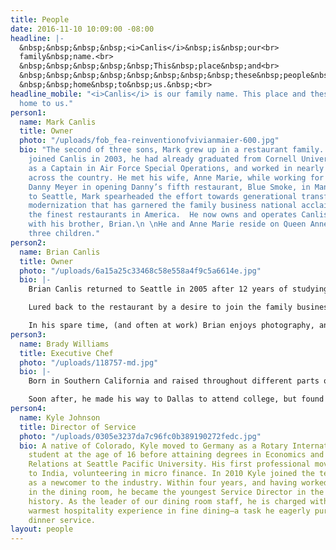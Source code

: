 ```yaml
---
title: People
date: 2016-11-10 10:09:00 -08:00
headline: |-
  &nbsp;&nbsp;&nbsp;&nbsp;<i>Canlis</i>&nbsp;is&nbsp;our<br>
  family&nbsp;name.<br>
  &nbsp;&nbsp;&nbsp;&nbsp;&nbsp;This&nbsp;place&nbsp;and<br>
  &nbsp;&nbsp;&nbsp;&nbsp;&nbsp;&nbsp;&nbsp;&nbsp;these&nbsp;people&nbsp;are<br>
  &nbsp;&nbsp;home&nbsp;to&nbsp;us.&nbsp;<br>
headline_mobile: "<i>Canlis</i> is our family name. This place and these people are
  home to us."
person1:
  name: Mark Canlis
  title: Owner
  photo: "/uploads/fob_fea-reinventionofvivianmaier-600.jpg"
  bio: "The second of three sons, Mark grew up in a restaurant family. When he officially
    joined Canlis in 2003, he had already graduated from Cornell University, served
    as a Captain in Air Force Special Operations, and worked in nearly a dozen restaurants
    across the country. He met his wife, Anne Marie, while working for famed restaurateur
    Danny Meyer in opening Danny’s fifth restaurant, Blue Smoke, in Manhattan. Returning
    to Seattle, Mark spearheaded the effort towards generational transfer and brand
    modernization that has garnered the family business national acclaim as one of
    the finest restaurants in America.  He now owns and operates Canlis restaurant
    with his brother, Brian.\n \nHe and Anne Marie reside on Queen Anne with their
    three children."
person2:
  name: Brian Canlis
  title: Owner
  photo: "/uploads/6a15a25c33468c58e558a4f9c5a6614e.jpg"
  bio: |-
    Brian Canlis returned to Seattle in 2005 after 12 years of studying and working abroad. His college education saw him in England, Austria, and Spain before finishing a hotel sciences degree at Cornell University. Commissioned as an Air Force officer in 2001, he led Elmendorf Air Force base in winning the coveted Hennessy Award for the Air Force’s best food and dining experience. Just prior to his promotion to Captain, Brian was transferred to the nation’s capital to help lead an elite protocol squad that played host to world leaders and international heads of state. (There’s a good chance you’ve seen him saluting the President on CNN.)

    Lured back to the restaurant by a desire to join the family business, Brian joined his brother Mark in leading the company. While Mark is the leader of staff, guest and community relations, Brian focuses more on business development, product reinvention, and future opportunities. Together, they make a dynamic team who are just as great at being business partners as they are at being brothers.

    In his spare time, (and often at work) Brian enjoys photography, and serves as the company’s official photographer. He married photographer [Mackenzie](http://www.mackenziecanlis.com/) in 2015 and isn’t nearly as talented as she, but she loves him anyway.
person3:
  name: Brady Williams
  title: Executive Chef
  photo: "/uploads/118757-md.jpg"
  bio: |-
    Born in Southern California and raised throughout different parts of the country, Brady fell in love with hockey at a young age. At the age of fifteen he moved away from home to pursue a promising professional career in the sport. After an injury ended his playing days, he moved home and started his first job – working at his grandparent’s neighborhood diner.

    Soon after, he made his way to Dallas to attend college, but found his desire to cook too great to ignore and began working in local restaurants. In 2012, he was selected as the Chef de Cuisine at FT33 in Dallas, opening the restaurant under chef Matt McCallister and garnering numerous local and national awards. He then moved to Brooklyn, where he worked under chef Carlo Mirarchi as the Executive Sous Chef at Roberta’s and the two-Michelin-starred Blanca. In 2015, Brady joined Canlis as its sixth ever Executive Chef.
person4:
  name: Kyle Johnson
  title: Director of Service
  photo: "/uploads/0305e3237da7c96fc0b389190272fedc.jpg"
  bio: A native of Colorado, Kyle moved to Germany as a Rotary International exchange
    student at the age of 16 before attaining degrees in Economics and International
    Relations at Seattle Pacific University. His first professional move took him
    to India, volunteering in micro finance. In 2010 Kyle joined the team at Canlis
    as a newcomer to the industry. Within four years, and having worked every position
    in the dining room, he became the youngest Service Director in the restaurant’s
    history. As the leader of our dining room staff, he is charged with creating the
    warmest hospitality experience in fine dining—a task he eagerly pursues every
    dinner service.
layout: people
---
```


